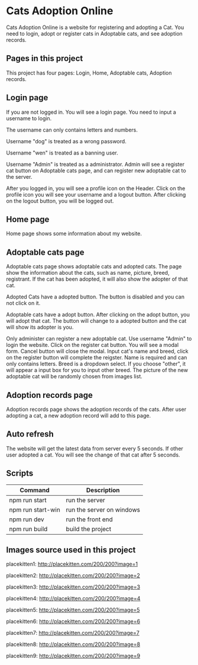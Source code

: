 # Cats Adoption Online
Cats Adoption Online is a website for registering and adopting a Cat. You need to login, adopt or register cats in Adoptable cats, and see adoption records.

## Pages in this project
This project has four pages: Login, Home, Adoptable cats, Adoption records.

## Login page
If you are not logged in. You will see a login page. You need to input a username to login. 

The username can only contains letters and numbers. 

Username "dog" is treated as a wrong password. 

Username "wen" is treated as a banning user.

Username "Admin" is treated as a administrator. Admin will see a register cat button on Adoptable cats page, and can register new adoptable cat to the server.

After you logged in, you will see a profile icon on the Header. Click on the profile icon you will see your username and a logout button. After clicking on the logout button, you will be logged out.

## Home page
Home page shows some information about my website.

## Adoptable cats page
Adoptable cats page shows adoptable cats and adopted cats. The page show the information about the cats, such as name, picture, breed, registrant. If the cat has been adopted, it will also show the adopter of that cat.

Adopted Cats have a adopted button. The button is disabled and you can not click on it.

Adoptable cats have a adopt button. After clicking on the adopt button, you will adopt that cat. The button will change to a adopted button and the cat will show its adopter is you.

Only administer can register a new adoptable cat. Use username "Admin" to login the website. Click on the register cat button. You will see a modal form. Cancel button will close the modal. Input cat's name and breed, click on the register button will complete the reigster. Name is required and can only contains letters. Breed is a dropdown select. If you choose "other", it will appear a input box for you to input other breed. The picture of the new adoptable cat will be randomly chosen from images list.

## Adoption records page
Adoption records page shows the adoption records of the cats. After user adopting a cat, a new adoption record will add to this page.

## Auto refresh
The website will get the latest data from server every 5 seconds. If other user adopted a cat. You will see the change of that cat after 5 seconds.

## Scripts
| Command           | Description               |
| ----------------- | ------------------------- |
| npm run start     | run the server            |
| npm run start-win | run the server on windows |
| npm run dev       | run the front end         |
| npm run build     | build the project         |

## Images source used in this project
placekitten1: http://placekitten.com/200/200?image=1

placekitten2: http://placekitten.com/200/200?image=2

placekitten3: http://placekitten.com/200/200?image=3

placekitten4: http://placekitten.com/200/200?image=4

placekitten5: http://placekitten.com/200/200?image=5

placekitten6: http://placekitten.com/200/200?image=6

placekitten7: http://placekitten.com/200/200?image=7

placekitten8: http://placekitten.com/200/200?image=8

placekitten9: http://placekitten.com/200/200?image=9
